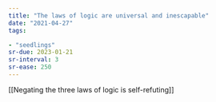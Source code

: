 ```yaml
---
title: "The laws of logic are universal and inescapable"
date: "2021-04-27"
tags:

- "seedlings"
sr-due: 2023-01-21
sr-interval: 3
sr-ease: 250
---
```


[[Negating the three laws of logic is self-refuting]]

